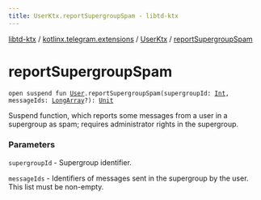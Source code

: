 ```yaml
---
title: UserKtx.reportSupergroupSpam - libtd-ktx
---
```


[libtd-ktx](../../index.html) / [kotlinx.telegram.extensions](../index.html) / [UserKtx](index.html) / [reportSupergroupSpam](./report-supergroup-spam.html)

# reportSupergroupSpam

`open suspend fun `[`User`](https://tdlibx.github.io/td/docs/org/drinkless/td/libcore/telegram/TdApi/User.html)`.reportSupergroupSpam(supergroupId: `[`Int`](https://kotlinlang.org/api/latest/jvm/stdlib/kotlin/-int/index.html)`, messageIds: `[`LongArray`](https://kotlinlang.org/api/latest/jvm/stdlib/kotlin/-long-array/index.html)`?): `[`Unit`](https://kotlinlang.org/api/latest/jvm/stdlib/kotlin/-unit/index.html)

Suspend function, which reports some messages from a user in a supergroup as spam; requires
administrator rights in the supergroup.

### Parameters

`supergroupId` - Supergroup identifier.

`messageIds` - Identifiers of messages sent in the supergroup by the user. This list must be
non-empty.